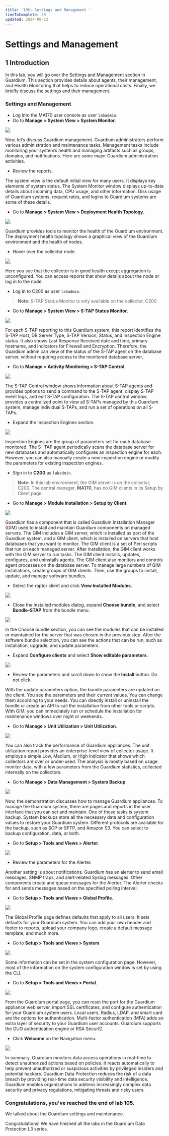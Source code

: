 ```yaml
---
title: '105: Settings and Management '
timeToComplete: 20
updated: 2024-08-23
---
```

# Settings and Management

## 1 Introduction
In this lab, you will go over the Settings and Management section in Guardium.
This section provides details about agents, their management, and Health Monitoring that helps to reduce operational costs. Finally, we briefly discuss the settings and their management.
    
### Settings and Management

- Log into the MA170 user console as user `labadmin`.
- Go to **Manage > System View > System Monitor**.

![](./images/105/image-001.webp)

Now, let’s discuss Guardium management. Guardium administrators perform various
administration and maintenance tasks. Management tasks include monitoring your
system’s health and managing artifacts such as groups, domains, and notifications. Here
are some major Guardium administration activities.

- Review the reports.



The system view is the default initial view for many users. It displays key elements of
system status.
The System Monitor window displays up-to-date details about incoming data, CPU usage,
and other information. Disk usage of Guardium systems, request rates, and logins to
Guardium systems are some of these details.


- Go to **Manage > System View > Deployment Health Topology**.

![](./images/105/image-002.webp)


Guardium provides tools to monitor the health of the Guardium environment. The
deployment health topology shows a graphical view of the Guardium environment and the
health of nodes.

- Hover over the collector node.

![](./images/105/image-003.webp)

Here you see that the collector is in good health except aggregation is unconfigured. You
can access reports that show details about the node or log in to the node.


- Log in to C200 as user `labadmin`. 
> **Note:** S-TAP Status Monitor is only available on the collector, C200.

- Go to **Manage > System View > S-TAP Status Monitor**.

![](./images/105/image-004.webp)


For each S-TAP reporting to this Guardium system, this report identifies the S-TAP Host,
DB Server Type, S-TAP Version, Status, and Inspection Engine status. It also shows Last
Response Received date and time, primary hostname, and indicators for Firewall and
Encryption.
Therefore, the Guardium admin can view of the status of the S-TAP agent on the database
server, without requiring access to the monitored database server.


- Go to **Manage > Activity Monitoring > S-TAP Control**.

![](./images/105/image-005.webp)


The S-TAP Control window shows information about S-TAP agents and provides options
to send a command to the S-TAP agent, display S-TAP event logs, and edit S-TAP
configuration.
The S-TAP control window provides a centralized point to view all S-TAPs managed by
this Guardium system, manage individual S-TAPs, and run a set of operations on all S-
TAPs.


- Expand the Inspection Engines section.

![](./images/105/image-006.webp)

Inspection Engines are the group of parameters set for each database monitored. The S-
TAP agent periodically scans the database server for new databases and automatically
configures an inspection engine for each. However, you can also manually create a new
inspection engine or modify the parameters for existing inspection engines.


- Sign in to **C200** as `labadmin`. 
> **Note:** In this lab environment, the GIM server is on the collector, C200. The central manager, **MA170**, has no GIM clients in its Setup by Client page.

- Go to **Manage > Module Installation > Setup by Client**.

![](./images/105/image-007.webp)

Guardium has a component that is called Guardium Installation Manager (GIM) used to
install and maintain Guardium components on managed servers.
The GIM includes a GIM server, which is installed as part of the Guardium system, and a
GIM client, which is installed on servers that host databases that you want to monitor.
The GIM client is a set of Perl scripts that run on each managed server. After installation,
the GIM client works with the GIM server to run tasks. The GIM client installs, updates,
configures, and uninstalls agents. The GIM client also monitors and controls agent
processes on the database server.
To manage large numbers of GIM installations, create groups of GIM clients. Then, use
the groups to install, update, and manage software bundles.


- Select the raptor client and click **View Installed Modules**.

![](./images/105/image-008.webp)

- Close the installed modules dialog, expand **Choose bundle**, and select **Bundle-STAP** from the bundle menu.

![](./images/105/image-009.webp)

In the Choose bundle section, you can see the modules that can be installed or maintained
for the server that was chosen in the previous step. After the software bundle selection,
you can see the actions that can be run, such as installation, upgrade, and update
parameters.


- Expand **Configure clients** and select **Show editable parameters**.

![](./images/105/image-010.webp)

- Review the parameters and scroll down to show the **Install** button. Do not click.


With the update parameters option, the bundle parameters are updated on the client. You
see the parameters and their current values. You can change them according to your
needs.
You can directly install or uninstall the bundle or create an API to call the installation from
other tools or scripts. With GIM, you can immediately run or schedule the installation for
maintenance windows over night or weekends.

- Go to **Manage > Unit Utilization > Unit Utilization**.

![](./images/105/image-011.webp)

You can also track the performance of Guardium appliances. The unit utilization report
provides an enterprise-level view of collector usage. It employs a simple Low, Medium, or
High indicator that shows which collectors are over or under-used. The analysis is mostly
based on usage monitor data, with a few parameters from the Guardium statistics,
collected internally on the collectors.


- Go to **Manage > Data Management > System Backup**.

![](./images/105/image-012.webp)

Now, the demonstration discusses how to manage Guardium appliances. To manage the
Guardium system, there are pages and reports in the user interface that you can set and
maintain.
One of these tasks is system backup. System backups store all the necessary data and
configuration values to restore your Guardium system.
Different protocols are available for the backup, such as SCP or SFTP, and Amazon S3.
You can select to backup configuration, data, or both.


- Go to **Setup > Tools and Views > Alerter**.

![](./images/105/image-013.webp)

- Review the parameters for the Alerter.


Another setting is about notifications. Guardium has an alerter to send email messages,
SNMP traps, and alert-related Syslog messages. Other components create and queue
messages for the Alerter. The Alerter checks for and sends messages based on the
specified polling interval.


- Go to **Setup > Tools and Views > Global Profile**.

![](./images/105/image-014.webp)

The Global Profile page defines defaults that apply to all users.
It sets defaults for your Guardium system. You can add your own header and footer to
reports, upload your company logo, create a default message template, and much more.


- Go to **Setup > Tools and Views > System**.

![](./images/105/image-015.webp)

Some information can be set in the system configuration page. However, most of the
information on the system configuration window is set by using the CLI.


- Go to **Setup > Tools and Views > Portal**.

![](./images/105/image-016.webp)

From the Guardium portal page, you can reset the port for the Guardium appliance web
server, import SSL certificates, and configure authentication for your Guardium system
users. Local users, Radius, LDAP, and smart card are the options for authentication.
Multi-factor authentication (MFA) adds an extra layer of security to your Guardium user
accounts. Guardium supports the DUO authentication engine or RSA SecurID.


- Click **Welcome** on the Navigation menu.

![](./images/105/image-017.webp)

In summary, Guardium monitors data access operations in real-time to detect unauthorized
actions based on policies. It reacts automatically to help prevent unauthorized or
suspicious activities by privileged insiders and potential hackers.
Guardium Data Protection reduces the risk of a data breach by providing real-time data
security visibility and intelligence. Guardium enables organizations to address increasingly
complex data security and privacy regulations, mitigating threats and risky users.


### Congratulations, you've reached the end of lab 105.
We talked about the Guardium settings and maintenance.

Congratulations! We have finished all the labs in the Guardium Data Protection L3 series. 


